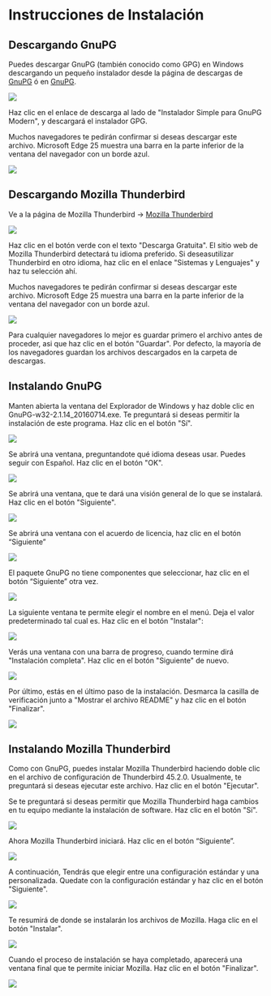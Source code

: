 # **Instrucciones de Instalación**


## Descargando GnuPG

Puedes descargar GnuPG (también conocido como GPG) en Windows descargando un pequeño instalador desde la página de descargas de [GnuPG](https://gnupg.org/download/index.html#sec-1-2) ó en [GnuPG](https://gnupg.org/).

![](https://ssd.eff.org/files/2016/08/12/001.png)

Haz clic en el enlace de descarga al lado de "Instalador Simple para GnuPG Modern", y descargará el instalador GPG.

Muchos navegadores te pedirán confirmar si deseas descargar este archivo. Microsoft Edge 25 muestra una barra en la parte inferior de la ventana del navegador con un borde azul.

![](https://ssd.eff.org/files/2016/08/12/002.png)



## Descargando Mozilla Thunderbird

Ve a la página de Mozilla Thunderbird -> [Mozilla Thunderbird](https://www.mozilla.org/en-US/thunderbird/)

![](https://ssd.eff.org/files/2016/08/12/003.png)

Haz clic en el botón verde con el texto "Descarga Gratuita". El sitio web de Mozilla Thunderbird detectará tu idioma preferido. Si deseasutilizar Thunderbird en otro idioma, haz clic en el enlace "Sistemas y Lenguajes" y haz tu selección ahí.

Muchos navegadores te pedirán confirmar si deseas descargar este archivo. Microsoft Edge 25 muestra una barra en la parte inferior de la ventana del navegador con un borde azul.

![](https://ssd.eff.org/files/2016/08/12/004.png)

Para cualquier navegadores lo mejor es guardar primero el archivo antes de proceder, asi que haz clic en el botón "Guardar". Por defecto, la mayoría de los navegadores guardan los archivos descargados en la carpeta de descargas.



## Instalando GnuPG

Manten abierta la ventana del Explorador de Windows y haz doble clic en GnuPG-w32-2.1.14_20160714.exe. Te preguntará si deseas permitir la instalación de este programa. Haz clic en el botón "Sí".

![](https://ssd.eff.org/files/2016/08/12/006.png)

Se abrirá una ventana, preguntandote qué idioma deseas usar. Puedes seguir con Español. Haz clic en el botón "OK".

![](https://ssd.eff.org/files/2016/08/12/007.png)

Se abrirá una ventana, que te dará una visión general de lo que se instalará. Haz clic en el botón "Siguiente".

![](https://ssd.eff.org/files/2016/08/12/008.png)

Se abrirá una ventana con el acuerdo de licencia, haz clic en el botón “Siguiente”

![](https://ssd.eff.org/files/2016/08/12/009.png)

El paquete GnuPG no tiene componentes que seleccionar, haz clic en el botón “Siguiente” otra vez.

![](https://ssd.eff.org/files/2016/08/12/010.png)

La siguiente ventana te permite elegir el nombre en el menú. Deja el valor predeterminado tal cual es. Haz clic en el botón "Instalar":

![](https://ssd.eff.org/files/2016/08/12/011.png)

Verás una ventana con una barra de progreso, cuando termine dirá "Instalación completa". Haz clic en el botón "Siguiente" de nuevo.

![](https://ssd.eff.org/files/2016/08/12/012.png)

Por último, estás en el último paso de la instalación. Desmarca la casilla de verificación junto a "Mostrar el archivo README" y haz clic en el botón "Finalizar".

![](https://ssd.eff.org/files/2016/08/12/013.png)



## Instalando Mozilla Thunderbird

Como con GnuPG, puedes instalar Mozilla Thunderbird haciendo doble clic en el archivo de configuración de Thunderbird 45.2.0\. Usualmente, te preguntará si deseas ejecutar este archivo. Haz clic en el botón "Ejecutar".

Se te preguntará si deseas permitir que Mozilla Thunderbird haga cambios en tu equipo mediante la instalación de software. Haz clic en el botón "Sí".

![](https://ssd.eff.org/files/2016/08/12/014.png)

Ahora Mozilla Thunderbird iniciará. Haz clic en el botón “Siguiente”.

![](https://ssd.eff.org/files/2016/08/12/015.png)

A continuación, Tendrás que elegir entre una configuración estándar y una personalizada. Quedate con la configuración estándar y haz clic en el botón "Siguiente".

![](https://ssd.eff.org/files/2016/08/12/016.png)

Te resumirá de donde se instalarán los archivos de Mozilla. Haga clic en el botón "Instalar".

![](https://ssd.eff.org/files/2016/08/12/017.png)

Cuando el proceso de instalación se haya completado, aparecerá una ventana final que te permite iniciar Mozilla. Haz clic en el botón "Finalizar".

![](https://ssd.eff.org/files/2016/08/12/019.png)
